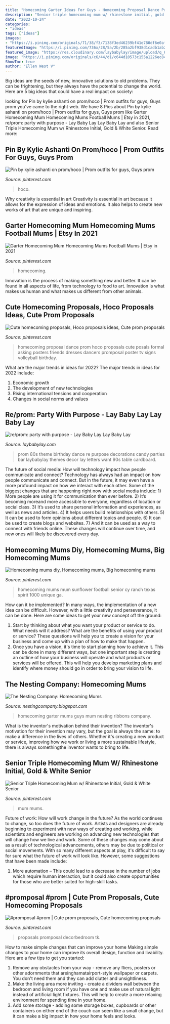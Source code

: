 ```yaml
---
title: "Homecoming Garter Ideas For Guys - Homecoming Proposal Dance Prom Hoco Proposals Cute Posals Formal Asking Posters Friends Dresses Dancers Promposal Poster Tv Signs Volleyball Birthday"
description: "Senior triple homecoming mum w/ rhinestone initial, gold &amp; white senior"
date: "2022-10-24"
categories:
- "ideas"
tags: ["ideas"]
images:
- "https://i.pinimg.com/originals/71/38/f3/7138f3ed46239bf41e780df6e0af8101.jpg"
featuredImage: "https://i.pinimg.com/736x/28/5a/2b/285a2bf938d1cadb1ab2fbe3cea54556--football-homecoming-homecoming-mums.jpg"
featured_image: "https://res.cloudinary.com/laybabylay/image/upload/q_60/v1424292919/Re-Prom-2015-reprom-2014-0031_rhr8x5.jpg"
image: "https://i.pinimg.com/originals/c6/44/d1/c644d10573c155a1226ec846a084c5ce.jpg"
ShowToc: true
author: "Ellen West V"
---
```



Big ideas are the seeds of new, innovative solutions to old problems. They can be frightening, but they always have the potential to change the world. Here are 5 big ideas that could have a real impact on society:

	

		
looking for Pin by kylie ashanti on prom/hoco | Prom outfits for guys, Guys prom you've came to the right web. We have 8 Pics about Pin by kylie ashanti on prom/hoco | Prom outfits for guys, Guys prom like Garter Homecoming Mum Homecoming Mums Football Mums | Etsy in 2021, re/prom: party with purpose - Lay Baby Lay Lay Baby Lay and also Senior Triple Homecoming Mum w/ Rhinestone Initial, Gold &amp; White Senior. Read more:
		
    
## Pin By Kylie Ashanti On Prom/hoco | Prom Outfits For Guys, Guys Prom

<img loading=lazy src="https://i.pinimg.com/736x/bb/b5/61/bbb5612313356605b335b13e8ca5c76b.jpg" onerror="this.onerror=null;this.src='https://tse4.mm.bing.net/th?id=OIP.lccUOkQn6POaL5dX_-rdaQHaJ3&amp;pid=15.1';" alt="Pin by kylie ashanti on prom/hoco | Prom outfits for guys, Guys prom">

_Source: pinterest.com_

>hoco. 

	

Why creativity is essential in art
Creativity is essential in art because it allows for the expression of ideas and emotions. It also helps to create new works of art that are unique and inspiring.

    
## Garter Homecoming Mum Homecoming Mums Football Mums | Etsy In 2021

<img loading=lazy src="https://i.pinimg.com/originals/71/38/f3/7138f3ed46239bf41e780df6e0af8101.jpg" onerror="this.onerror=null;this.src='https://tse3.mm.bing.net/th?id=OIP.MXt5WyKkQ1BsdSQqPgnfjgHaJ4&amp;pid=15.1';" alt="Garter Homecoming Mum Homecoming Mums Football Mums | Etsy in 2021">

_Source: pinterest.com_

>homecoming. 

	

Innovation is the process of making something new and better. It can be found in all aspects of life, from technology to food to art. Innovation is what makes us human and what makes us different from other animals.

    
## Cute Homecoming Proposals, Hoco Proposals Ideas, Cute Prom Proposals

<img loading=lazy src="https://i.pinimg.com/736x/05/eb/62/05eb622a80870cf19d0964dc441d7301.jpg" onerror="this.onerror=null;this.src='https://tse4.mm.bing.net/th?id=OIP.jNGfyKMkdikcbTzhFizfsQHaJ4&amp;pid=15.1';" alt="Cute homecoming proposals, Hoco proposals ideas, Cute prom proposals">

_Source: pinterest.com_

>homecoming proposal dance prom hoco proposals cute posals formal asking posters friends dresses dancers promposal poster tv signs volleyball birthday. 

	

What are the major trends in ideas for 2022?
The major trends in ideas for 2022 include: 
1. Economic growth 
2. The development of new technologies 
3. Rising international tensions and cooperation 
4. Changes in social norms and values 

    
## Re/prom: Party With Purpose - Lay Baby Lay Lay Baby Lay

<img loading=lazy src="https://res.cloudinary.com/laybabylay/image/upload/q_60/v1424292919/Re-Prom-2015-reprom-2014-0031_rhr8x5.jpg" onerror="this.onerror=null;this.src='https://tse1.mm.bing.net/th?id=OIP.zNy0GU0RCUd_jEkxLgow_gHaE8&amp;pid=15.1';" alt="re/prom: party with purpose - Lay Baby Lay Lay Baby Lay">

_Source: laybabylay.com_

>prom 80s theme birthday dance re purpose decorations candy parties bar laybabylay themes decor lay letters want 90s table cardboard. 

	

The future of social media: How will technology impact how people communicate and connect?
Technology has always had an impact on how people communicate and connect. But in the future, it may even have a more profound impact on how we interact with each other. Some of the biggest changes that are happening right now with social media include: 1) More people are using it for communication than ever before. 2) It’s becoming moreand more accessible to everyone, regardless of location or social class. 3) It’s used to share personal information and experiences, as well as news and articles. 4) It helps users build relationships with others. 5) It can be used to form opinions about different topics and people. 6) It can be used to create blogs and websites. 7) And it can be used as a way to connect with friends online. These changes will continue over time, and new ones will likely be discovered every day.

    
## Homecoming Mums Diy, Homecoming Mums, Big Homecoming Mums

<img loading=lazy src="https://i.pinimg.com/736x/28/5a/2b/285a2bf938d1cadb1ab2fbe3cea54556--football-homecoming-homecoming-mums.jpg" onerror="this.onerror=null;this.src='https://tse3.mm.bing.net/th?id=OIP.tfV806bC-FsVkjJgnJOf5QHaJ3&amp;pid=15.1';" alt="Homecoming mums diy, Homecoming mums, Big homecoming mums">

_Source: pinterest.com_

>homecoming mums mum sunflower football senior cy ranch texas spirit 1000 unique ga. 

	

How can it be implemented?
In many ways, the implementation of a new idea can be difficult. However, with a little creativity and perseverance, it can be done. Here are some ideas to get your new concept off the ground: 
1. Start by thinking about what you want your product or service to do. What needs will it address? What are the benefits of using your product or service? These questions will help you to create a vision for your business and come up with a plan of how to make that happen. 
2. Once you have a vision, it's time to start planning how to achieve it. This can be done in many different ways, but one important step is creating an outline of how your business will operate and what products or services will be offered. This will help you develop marketing plans and identify where money should go in order to bring your vision to life.

    
## The Nesting Company: Homecoming Mums

<img loading=lazy src="https://4.bp.blogspot.com/-SbY6Sz9Nzww/TLXo8EnUtNI/AAAAAAAAD20/GoocNiPF9Gc/s640/Garter+for+boy+mum.jpg" onerror="this.onerror=null;this.src='https://tse2.mm.bing.net/th?id=OIP.xyDGYW1toAzovHeUuKHXhAHaFj&amp;pid=15.1';" alt="The Nesting Company: Homecoming Mums">

_Source: nestingcompany.blogspot.com_

>homecoming garter mums guys mum nesting ribbons company. 

	

What is the inventor's motivation behind their invention?
The inventor's motivation for their invention may vary, but the goal is always the same: to make a difference in the lives of others. Whether it's creating a new product or service, improving how we work or living a more sustainable lifestyle, there is always somethingthe inventor wants to bring to life.

    
## Senior Triple Homecoming Mum W/ Rhinestone Initial, Gold &amp; White Senior

<img loading=lazy src="https://i.pinimg.com/736x/42/3a/ef/423aef23077fcbe20794104b8b395a82.jpg" onerror="this.onerror=null;this.src='https://tse2.mm.bing.net/th?id=OIP.mZJ-7v_5s2N-dgrReKwxiAHaLR&amp;pid=15.1';" alt="Senior Triple Homecoming Mum w/ Rhinestone Initial, Gold &amp; White Senior">

_Source: pinterest.com_

>mum mums. 

	

Future of work: How will work change in the future?
As the world continues to change, so too does the future of work. Artists and designers are already beginning to experiment with new ways of creating and working, while scientists and engineers are working on advancing new technologies that will change how we live and work. Some of these changes may come about as a result of technological advancements, others may be due to political or social movements. With so many different aspects at play, it's difficult to say for sure what the future of work will look like. However, some suggestions that have been made include: 
1) More automation – This could lead to a decrease in the number of jobs which require human interaction, but it could also create opportunities for those who are better suited for high-skill tasks.

    
## #promposal #prom | Cute Prom Proposals, Cute Homecoming Proposals

<img loading=lazy src="https://i.pinimg.com/originals/c6/44/d1/c644d10573c155a1226ec846a084c5ce.jpg" onerror="this.onerror=null;this.src='https://tse4.mm.bing.net/th?id=OIP.KFS0QGzrDMLd5jTLh0_JLgHaJ3&amp;pid=15.1';" alt="#promposal #prom | Cute prom proposals, Cute homecoming proposals">

_Source: pinterest.com_

>proposals promposal decorbedroom tk. 

	

How to make simple changes that can improve your home
Making simple changes to your home can improve its overall design, function and livability. Here are a few tips to get you started: 
1. Remove any obstacles from your way - remove any fliers, posters or other adornments that areinghamatairport-style wallpaper or carpets. You don't need them and they can add clutter and unsightliness. 
2. Make the living area more inviting - create a dividers wall between the bedroom and living room if you have one and make use of natural light instead of artificial light fixtures. This will help to create a more relaxing environment for spending time in your home. 
3. Add some storage - adding some storage boxes, cupboards or other containers on either end of the couch can seem like a small change, but it can make a big impact in how your home feels and looks.

